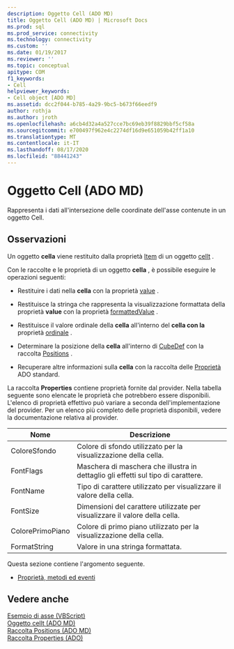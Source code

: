 ```yaml
---
description: Oggetto Cell (ADO MD)
title: Oggetto Cell (ADO MD) | Microsoft Docs
ms.prod: sql
ms.prod_service: connectivity
ms.technology: connectivity
ms.custom: ''
ms.date: 01/19/2017
ms.reviewer: ''
ms.topic: conceptual
apitype: COM
f1_keywords:
- Cell
helpviewer_keywords:
- Cell object [ADO MD]
ms.assetid: dcc2f044-b785-4a29-9bc5-b673f66eedf9
author: rothja
ms.author: jroth
ms.openlocfilehash: a6cb4d32a4a527cce7bc69eb39f8829bbf5cf58a
ms.sourcegitcommit: e700497f962e4c2274df16d9e651059b42ff1a10
ms.translationtype: MT
ms.contentlocale: it-IT
ms.lasthandoff: 08/17/2020
ms.locfileid: "88441243"
---
```

# <a name="cell-object-ado-md"></a>Oggetto Cell (ADO MD)
Rappresenta i dati all'intersezione delle coordinate dell'asse contenute in un oggetto Cell.  
  
## <a name="remarks"></a>Osservazioni  
 Un oggetto **cella** viene restituito dalla proprietà [Item](../../../ado/reference/ado-md-api/item-property-ado-md-cellset.md) di un oggetto [cellt](../../../ado/reference/ado-md-api/cellset-object-ado-md.md) .  
  
 Con le raccolte e le proprietà di un oggetto **cella** , è possibile eseguire le operazioni seguenti:  
  
-   Restituire i dati nella **cella** con la proprietà [value](../../../ado/reference/ado-md-api/value-property-ado-md.md) .  
  
-   Restituisce la stringa che rappresenta la visualizzazione formattata della proprietà **value** con la proprietà [formattedValue](../../../ado/reference/ado-md-api/formattedvalue-property-ado-md.md) .  
  
-   Restituisce il valore ordinale della **cella** all'interno del **cella con la** proprietà [ordinale](../../../ado/reference/ado-md-api/ordinal-property-ado-md-cell.md) .  
  
-   Determinare la posizione della **cella** all'interno di [CubeDef](../../../ado/reference/ado-md-api/cubedef-object-ado-md.md) con la raccolta [Positions](../../../ado/reference/ado-md-api/positions-collection-ado-md.md) .  
  
-   Recuperare altre informazioni sulla **cella** con la raccolta delle [Proprietà](../../../ado/reference/ado-api/properties-collection-ado.md) ADO standard.  
  
 La raccolta **Properties** contiene proprietà fornite dal provider. Nella tabella seguente sono elencate le proprietà che potrebbero essere disponibili. L'elenco di proprietà effettivo può variare a seconda dell'implementazione del provider. Per un elenco più completo delle proprietà disponibili, vedere la documentazione relativa al provider.  
  
|Nome|Descrizione|  
|----------|-----------------|  
|ColoreSfondo|Colore di sfondo utilizzato per la visualizzazione della cella.|  
|FontFlags|Maschera di maschera che illustra in dettaglio gli effetti sul tipo di carattere.|  
|FontName|Tipo di carattere utilizzato per visualizzare il valore della cella.|  
|FontSize|Dimensioni del carattere utilizzate per visualizzare il valore della cella.|  
|ColorePrimoPiano|Colore di primo piano utilizzato per la visualizzazione della cella.|  
|FormatString|Valore in una stringa formattata.|  
  
 Questa sezione contiene l'argomento seguente.  
  
-   [Proprietà, metodi ed eventi](../../../ado/reference/ado-md-api/cell-object-properties-methods-and-events.md)  
  
## <a name="see-also"></a>Vedere anche  
 [Esempio di asse (VBScript)](../../../ado/reference/ado-md-api/axis-example-vbscript.md)   
 [Oggetto cellt (ADO MD)](../../../ado/reference/ado-md-api/cellset-object-ado-md.md)   
 [Raccolta Positions (ADO MD)](../../../ado/reference/ado-md-api/positions-collection-ado-md.md)   
 [Raccolta Properties (ADO)](../../../ado/reference/ado-api/properties-collection-ado.md)
